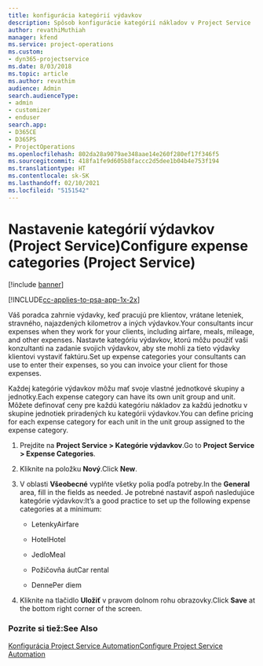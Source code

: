 ```yaml
---
title: konfigurácia kategórií výdavkov
description: Spôsob konfigurácie kategórií nákladov v Project Service
author: revathiMuthiah
manager: kfend
ms.service: project-operations
ms.custom:
- dyn365-projectservice
ms.date: 8/03/2018
ms.topic: article
ms.author: revathim
audience: Admin
search.audienceType:
- admin
- customizer
- enduser
search.app:
- D365CE
- D365PS
- ProjectOperations
ms.openlocfilehash: 802da28a9079ae348aae14e260f280ef17f346f5
ms.sourcegitcommit: 418fa1fe9d605b8faccc2d5dee1b04b4e753f194
ms.translationtype: HT
ms.contentlocale: sk-SK
ms.lasthandoff: 02/10/2021
ms.locfileid: "5151542"
---
```

# <a name="configure-expense-categories-project-service"></a><span data-ttu-id="344e2-103">Nastavenie kategórií výdavkov (Project Service)</span><span class="sxs-lookup"><span data-stu-id="344e2-103">Configure expense categories (Project Service)</span></span>

[!include [banner](../includes/psa-now-project-operations.md)]

[!INCLUDE[cc-applies-to-psa-app-1x-2x](../includes/cc-applies-to-psa-app-1x-2x.md)]

<span data-ttu-id="344e2-104">Váš poradca zahrnie výdavky, keď pracujú pre klientov, vrátane leteniek, stravného, najazdených kilometrov a iných výdavkov.</span><span class="sxs-lookup"><span data-stu-id="344e2-104">Your consultants incur expenses when they work for your clients, including airfare, meals, mileage, and other expenses.</span></span> <span data-ttu-id="344e2-105">Nastavte kategóriu výdavkov, ktorú môžu použiť vaši konzultanti na zadanie svojich výdavkov, aby ste mohli za tieto výdavky klientovi vystaviť faktúru.</span><span class="sxs-lookup"><span data-stu-id="344e2-105">Set up expense categories your consultants can use to enter their expenses, so you can invoice your client for those expenses.</span></span>  
  
<span data-ttu-id="344e2-106">Každej kategórie výdavkov môžu mať svoje vlastné jednotkové skupiny a jednotky.</span><span class="sxs-lookup"><span data-stu-id="344e2-106">Each expense category can have its own unit group and unit.</span></span> <span data-ttu-id="344e2-107">Môžete definovať ceny pre každú kategóriu nákladov za každú jednotku v skupine jednotiek priradených ku kategórii výdavkov.</span><span class="sxs-lookup"><span data-stu-id="344e2-107">You can define pricing for each expense category for each unit in the unit group assigned to the expense category.</span></span>  
  
1.  <span data-ttu-id="344e2-108">Prejdite na **Project Service > Kategórie výdavkov**.</span><span class="sxs-lookup"><span data-stu-id="344e2-108">Go to **Project Service > Expense Categories**.</span></span>  
  
2.  <span data-ttu-id="344e2-109">Kliknite na položku **Nový**.</span><span class="sxs-lookup"><span data-stu-id="344e2-109">Click **New**.</span></span>  
  
3.  <span data-ttu-id="344e2-110">V oblasti **Všeobecné** vyplňte všetky polia podľa potreby.</span><span class="sxs-lookup"><span data-stu-id="344e2-110">In the **General** area, fill in the fields as needed.</span></span> <span data-ttu-id="344e2-111">Je potrebné nastaviť aspoň nasledujúce kategórie výdavkov:</span><span class="sxs-lookup"><span data-stu-id="344e2-111">It’s a good practice to set up the following expense categories at a minimum:</span></span>  
  
    -   <span data-ttu-id="344e2-112">Letenky</span><span class="sxs-lookup"><span data-stu-id="344e2-112">Airfare</span></span>  
  
    -   <span data-ttu-id="344e2-113">Hotel</span><span class="sxs-lookup"><span data-stu-id="344e2-113">Hotel</span></span>  
  
    -   <span data-ttu-id="344e2-114">Jedlo</span><span class="sxs-lookup"><span data-stu-id="344e2-114">Meal</span></span>  
  
    -   <span data-ttu-id="344e2-115">Požičovňa áut</span><span class="sxs-lookup"><span data-stu-id="344e2-115">Car rental</span></span>  
  
    -   <span data-ttu-id="344e2-116">Denne</span><span class="sxs-lookup"><span data-stu-id="344e2-116">Per diem</span></span>  
  
4.  <span data-ttu-id="344e2-117">Kliknite na tlačidlo **Uložiť** v pravom dolnom rohu obrazovky.</span><span class="sxs-lookup"><span data-stu-id="344e2-117">Click **Save** at the bottom right corner of the screen.</span></span>  
  
### <a name="see-also"></a><span data-ttu-id="344e2-118">Pozrite si tiež:</span><span class="sxs-lookup"><span data-stu-id="344e2-118">See Also</span></span>  
 [<span data-ttu-id="344e2-119">Konfigurácia Project Service Automation</span><span class="sxs-lookup"><span data-stu-id="344e2-119">Configure Project Service Automation</span></span>](../psa/configure.md)
